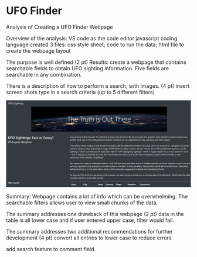 # UFO Finder
Analysis of Creating a UFO Finder Webpage


Overview of the analysis:
VS code as the code editor
javascript coding language
created 3 files:  css style sheet; code to run the data; html file to create the webpage layout


The purpose is well defined (2 pt)
Results:
create a webpage that contains searchable fields to obtain UFO sighting information.  Five fields are searchable in any combination.

There is a description of how to perform a search, with images. (4 pt)
insert screen shots 
type in a search criteria (up to 5 different filters)

![](static/images/UFO1.png)



Summary:
Webpage contains a lot of info which can be overwhelming.  The searchable filters allows user to view small chunks of the data.

The summary addresses one drawback of this webpage (2 pt)
data in the table is all lower case and if user entered upper case, filter would fail.

The summary addresses two additional recommendations for further development (4 pt)
convert all entries to lower case to reduce errors

add search feature to comment field.
